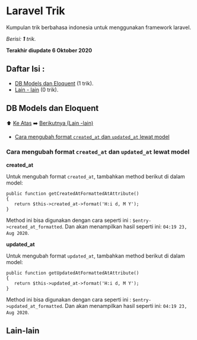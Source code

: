 # Laravel Trik
Kumpulan trik berbahasa indonesia untuk menggunakan framework laravel.

_Berisi: **1** trik._

**Terakhir diupdate 6 Oktober 2020**

## Daftar Isi :

- [DB Models dan Eloquent](#db-models-dan-eloquent) (1 trik).
- [Lain - lain](#lain-lain) (0 trik).

## DB Models dan Eloquent

⬆️ [Ke Atas](#laravel-trik) ➡️ [Berikutnya (Lain -lain)](#lain-lain)

- [Cara mengubah format `created_at` dan `updated_at` lewat model](#cara-mengubah-format-created_at-dan-updated_at-lewat-model)

### Cara mengubah format `created_at` dan `updated_at` lewat model

**created_at**

Untuk mengubah format `created_at`, tambahkan method berikut di dalam model:

```
public function getCreatedAtFormattedAtAttribute()
{
   return $this->created_at->format('H:i d, M Y');
}
```
Method ini bisa digunakan dengan cara seperti ini : `$entry->created_at_formatted`.
Dan akan menampilkan hasil seperti ini: `04:19 23, Aug 2020`.

**updated_at**

Untuk mengubah format `updated_at`, tambahkan method berikut di dalam model:

```
public function getUpdatedAtFormattedAtAttribute()
{
   return $this->updated_at->format('H:i d, M Y');
}
```
Method ini bisa digunakan dengan cara seperti ini : `$entry->updated_at_formatted`.
Dan akan menampilkan hasil seperti ini: `04:19 23, Aug 2020`.

## Lain-lain
